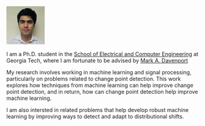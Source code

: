 



<img class="profile-picture" src="linkdn_photo.jpeg" width="100" height="100">

I am a Ph.D. student in the [School of Electrical and Computer Engineering](https://www.ece.gatech.edu) at Georgia Tech, where I am fortunate to be advised by [Mark A. Davenport](https://mdav.ece.gatech.edu) 

My research involves working in machine learning and signal processing, particularly on problems related to change point detection. This work explores how techniques from machine learning can help improve change point detection, and in return, how can change point detection help improve machine learning.

I am also intersted in related problems that help  develop robust machine learning by improving ways to detect and adapt to distributional shifts.






